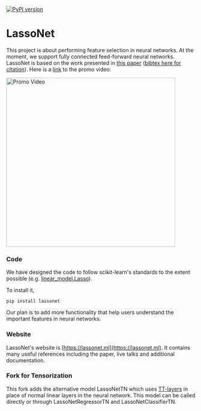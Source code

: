 [![PyPI version](https://badge.fury.io/py/lassonet.svg)](https://badge.fury.io/py/lassonet)

# LassoNet

This project is about performing feature selection in neural networks.
At the moment, we support fully connected feed-forward neural networks.
LassoNet is based on the work presented in [this paper](https://arxiv.org/abs/1907.12207) ([bibtex here for citation](https://github.com/lasso-net/lassonet/blob/master/citation.bib)).
Here is a [link](https://www.youtube.com/watch?v=bbqpUfxA_OA) to the promo video:

<a href="https://www.youtube.com/watch?v=bbqpUfxA_OA" target="_blank"><img src="https://raw.githubusercontent.com/lasso-net/lassonet/master/docs/images/video_screenshot.png" width="450" alt="Promo Video"/></a>

### Code

We have designed the code to follow scikit-learn's standards to the extent possible (e.g. [linear_model.Lasso](https://scikit-learn.org/stable/modules/generated/sklearn.linear_model.Lasso.html)).

To install it,

```
pip install lassonet
```

Our plan is to add more functionality that help users understand the important features in neural networks.

### Website

LassoNet's website is [https://lassonet.ml](https://lassonet.ml). It contains many useful references including the paper, live talks and additional documentation.

### Fork for Tensorization

This fork adds the alternative model LassoNetTN which uses [TT-layers](https://arxiv.org/abs/1509.06569) in place of normal linear layers in the neural network. This model can be called directly or through LassoNetRegressorTN and LassoNetClassifierTN.
